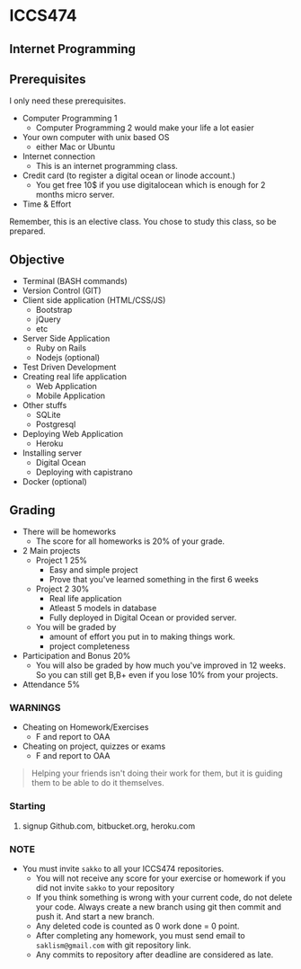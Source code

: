 # ICCS474
## Internet Programming

## Prerequisites

I only need these prerequisites.

- Computer Programming 1
    - Computer Programming 2 would make your life a lot easier
- Your own computer with unix based OS
    - either Mac or Ubuntu
- Internet connection
    - This is an internet programming class.
- Credit card (to register a digital ocean or linode account.)
    - You get free 10$ if you use digitalocean which is enough for 2 months micro server.
- Time & Effort

Remember, this is an elective class. You chose to study this class, so be prepared.

## Objective

- Terminal (BASH commands)
- Version Control (GIT)
- Client side application (HTML/CSS/JS)
    - Bootstrap
    - jQuery
    - etc
- Server Side Application
    - Ruby on Rails
    - Nodejs (optional)
- Test Driven Development
- Creating real life application
    - Web Application
    - Mobile Application
- Other stuffs
    - SQLite
    - Postgresql
- Deploying Web Application
    - Heroku
- Installing server
    - Digital Ocean
    - Deploying with capistrano
- Docker (optional)

## Grading

- There will be homeworks
    - The score for all homeworks is 20% of your grade.
- 2 Main projects
    - Project 1 25%
        - Easy and simple project
        - Prove that you've learned something in the first 6 weeks
    - Project 2 30%
        - Real life application
        - Atleast 5 models in database
        - Fully deployed in Digital Ocean or provided server.
    - You will be graded by 
        - amount of effort you put in to making things work.
        - project completeness
- Participation and Bonus 20%
    - You will also be graded by how much you've improved in 12 weeks. So you can still get B,B+ even if you lose 10% from your projects.
- Attendance 5%

### WARNINGS

- Cheating on Homework/Exercises
    - F and report to OAA
- Cheating on project, quizzes or exams
    - F and report to OAA


> Helping your friends isn't doing their work for them, but it is guiding them to be able to do it themselves.

### Starting

1. signup Github.com, bitbucket.org, heroku.com

### NOTE

- You must invite `sakko` to all your ICCS474 repositories.
    - You will not receive any score for your exercise or homework if you did not invite `sakko` to your repository
    - If you think something is wrong with your current code, do not delete your code. Always create a new branch using git then commit and push it. And start a new branch.
    - Any deleted code is counted as 0 work done = 0 point.
    - After completing any homework, you must send email to `saklism@gmail.com` with git repository link.
    - Any commits to repository after deadline are considered as late.




